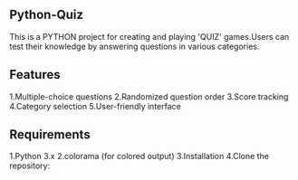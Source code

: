 ## Python-Quiz
This is a PYTHON project for creating and playing 'QUIZ' games.Users can test their knowledge by answering questions in various categories.

## Features
1.Multiple-choice questions
2.Randomized question order
3.Score tracking
4.Category selection
5.User-friendly interface

## Requirements
1.Python 3.x
2.colorama (for colored output)
3.Installation
4.Clone the repository:
